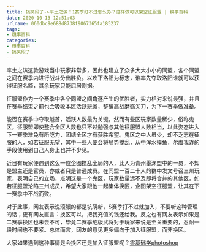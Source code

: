 ```yaml
---
title: 搞笑段子->率土之滨：1赛季打不过怎么办？这样做可以架空征服盟 | 糗事百科
date: 2020-10-13 12:51:03
urlname: 060dbc9e688d8738f9067365fa185237
tags: 
- 糗事百科
categories:
- 糗事百科
- 搞笑段子
---
```

率土之滨这款游戏当中玩家非常多，因此也建立了众多大大小小的同盟，各个同盟之间在赛季内进行战斗分出胜负。以攻下洛阳为标志，谁率先夺取洛阳谁就可以获得征服名额，其余玩家只能屈居割据。

征服盟作为一个赛季中各个同盟之间角逐产生的优胜者，实力相对来说最强，并且在赛季结束之前也会吸收本区活跃玩家，整编高战磨砺尖刀，为下一赛季做准备。

能否在赛季中夺取魁首，活跃人数最为关键。然而有些区玩家数量稀少，俗称鬼区，征服盟即使整合全区人数也只不过勉强与其他征服盟人数相当，以此姿态进入下一赛季难免有所吃力，团结全区才有获胜希望。鬼区之中人虽少，却不乏志在征服的人，如若征服无望，其中一些人便会将局势搅乱，从中浑水摸鱼，尔虞我诈的手段使用到自己人身上也并不少见。

近日有玩家便遇到这么一位企图搅乱全局的人，此人为青州墨渊盟中的一员，不知是盟主还是官员，亦或者只是普通成员。在同盟一百二十人的群中发文号召三州玩家，表明自己的立场，点明这是一个鬼区，玩家数量远不及即将合并的其他区，如若征服盟沦陷三州成员，希望大家跟他一起集体换区，企图架空征服盟，让其在下一赛季中不战而败。

对于此事，网友表示说滚服的都是坑萌新，S赛季打不过就加入，不要听这种管理的话；更有网友直言：换区可以，把我充值的钱还给我。反之也有网友表示如果是二赛季换区也未尝不可，毕竟二赛季绝版武将对于玩家来说是至关重要的，忍耐一段时间也不要紧。总体而言，网友的意见更多偏向于加入征服盟，而非换区。

大家如果遇到这种事情是会换区还是加入征服盟呢？[零基础学photoshop](https://vip.open.163.com/mobile/detail/293?channel=directcard)


